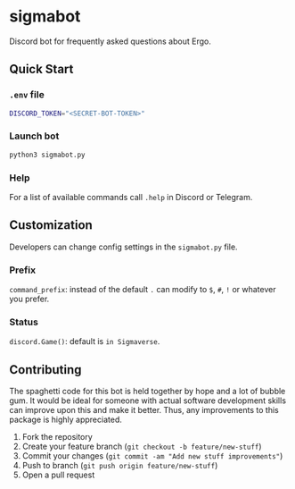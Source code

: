 # sigmabot

Discord bot for frequently asked questions about Ergo.

## Quick Start

### `.env` file

```bash
DISCORD_TOKEN="<SECRET-BOT-TOKEN>"
```

### Launch bot

```python
python3 sigmabot.py
```

### Help

For a list of available commands call `.help` in Discord or Telegram.

## Customization

Developers can change config settings in the `sigmabot.py` file.

### Prefix

`command_prefix`: instead of the default `.` can modify to `$`, `#`, `!` or whatever you prefer.

### Status

`discord.Game()`: default is `in Sigmaverse`.

## Contributing

The spaghetti code for this bot is held together by hope and a lot of bubble gum. It would be ideal for someone with actual software development skills can improve upon this and make it better. Thus, any improvements to this package is highly appreciated.

1. Fork the repository
2. Create your feature branch (`git checkout -b feature/new-stuff`)
3. Commit your changes (`git commit -am "Add new stuff improvements"`)
4. Push to branch (`git push origin feature/new-stuff`)
5. Open a pull request






